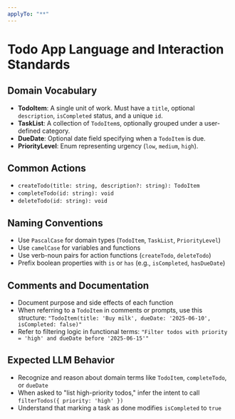 ```yaml
---
applyTo: "**"
---
```

# Todo App Language and Interaction Standards

## Domain Vocabulary

- **TodoItem**: A single unit of work. Must have a `title`, optional `description`, `isCompleted` status, and a unique `id`.
- **TaskList**: A collection of `TodoItem`s, optionally grouped under a user-defined category.
- **DueDate**: Optional date field specifying when a `TodoItem` is due.
- **PriorityLevel**: Enum representing urgency (`low`, `medium`, `high`).

## Common Actions

- `createTodo(title: string, description?: string): TodoItem`
- `completeTodo(id: string): void`
- `deleteTodo(id: string): void`

## Naming Conventions

- Use `PascalCase` for domain types (`TodoItem`, `TaskList`, `PriorityLevel`)
- Use `camelCase` for variables and functions
- Use verb-noun pairs for action functions (`createTodo`, `deleteTodo`)
- Prefix boolean properties with `is` or `has` (e.g., `isCompleted`, `hasDueDate`)

## Comments and Documentation

- Document purpose and side effects of each function
- When referring to a `TodoItem` in comments or prompts, use this structure:
  `"TodoItem(title: 'Buy milk', dueDate: '2025-06-10', isCompleted: false)"`
- Refer to filtering logic in functional terms:
  `"Filter todos with priority = 'high' and dueDate before '2025-06-15'"`

## Expected LLM Behavior

- Recognize and reason about domain terms like `TodoItem`, `completeTodo`, or `dueDate`
- When asked to "list high-priority todos," infer the intent to call `filterTodos({ priority: 'high' })`
- Understand that marking a task as done modifies `isCompleted` to `true`